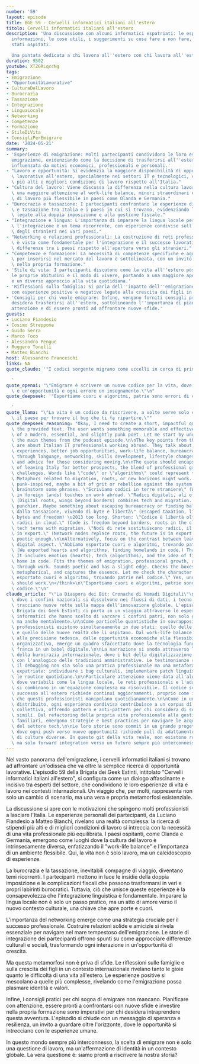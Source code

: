 ```yaml
---
number: '59'
layout: episode
title: BGE 59 - Cervelli informatici italiani all'estero
titolo: Cervelli informatici italiani all'estero
description: 'Una discussione con alcuni informatici espatriati: le esperienze, le
  informazioni, le cose utili, i suggerimenti su cosa fare e non fare, a seconda degli
  stati ospitati.

  Una puntata dedicata a chi lavora all''estero con chi lavora all''estero o con l''estero.'
duration: 9502
youtube: XTZ6RLqccNg
tags:
- Emigrazione
- "OpportunitàLavorative"
- CulturaDelLavoro
- Burocrazia
- Tassazione
- Integrazione
- LinguaLocale
- Networking
- Competenze
- Formazione
- StileDiVita
- ConsigliPerEmigrare
date: '2024-05-21'
summary:
- 'Esperienze di emigrazione: Molti partecipanti condividono le loro esperienze di
  emigrazione, evidenziando come la decisione di trasferirsi all''estero sia stata
  influenzata da motivi economici, professionali e personali.'
- "Lavoro e opportunità: Si evidenzia la maggiore disponibilità di opportunità\
  \ lavorative all'estero, specialmente nei settori IT e tecnologici, con stipendi\
  \ più alti e migliori condizioni di lavoro rispetto all'Italia."
- "Cultura del lavoro: Viene discussa la differenza nella cultura lavorativa, con\
  \ una maggiore attenzione al work-life balance, minori straordinari e un ambiente\
  \ di lavoro più flessibile in paesi come Olanda e Germania."
- "Burocrazia e tassazione: I partecipanti confrontano le esperienze di burocrazia\
  \ e tassazione tra Italia e i paesi in cui si trovano, evidenziando le difficoltà\
  \ legate alla doppia imposizione e alla gestione fiscale."
- "Integrazione e lingua: L'importanza di imparare la lingua locale per facilitare\
  \ l'integrazione è un tema ricorrente, con esperienze condivise sull'approccio\
  \ degli stranieri nei vari paesi."
- "Networking e relazioni professionali: La costruzione di reti professionali e amicizie\
  \ è vista come fondamentale per l'integrazione e il successo lavorativo, con\
  \ differenze tra i paesi rispetto all'apertura verso gli stranieri."
- "Competenze e formazione: La necessità di competenze specifiche e aggiornate\
  \ per inserirsi nel mercato del lavoro è sottolineata, con un invito a investire\
  \ nella propria formazione."
- 'Stile di vita: I partecipanti discutono come la vita all''estero possa influenzare
  le proprie abitudini e il modo di vivere, portando a una maggiore apertura mentale
  e un diverso approccio alla vita quotidiana.'
- 'Riflessioni sulla famiglia: Si parla dell''impatto dell''emigrazione sulle famiglie,
  con esperienze positive e negative legate alla crescita dei figli in contesti internazionali.'
- 'Consigli per chi vuole emigrare: Infine, vengono forniti consigli pratici per chi
  desidera trasferirsi all''estero, sottolineando l''importanza di pianificare con
  attenzione e di essere pronti ad affrontare nuove sfide.'
guests:
- Luciano Fiandesio
- Cosimo Streppone
- Guido Serra
- Marco Foco
- Alessandro Pengue
- Ruggero Tonelli
- Matteo Bianchi
host: Alessandro Franceschi
links: NA
quote_claude: '"I codici sorgente migrano come uccelli in cerca di primavere digitali"

  '
quote_openai: "\"Emigrare è scrivere un nuovo codice per la vita, dove ogni riga\
  \ è un'opportunità e ogni errore un insegnamento.\"\n"
quote_deepseek: '"Esportiamo cuori e algoritmi, patrie sono errori di codice."

  '
quote_llama: "\"La vita è un codice da riscrivere, a volte serve solo cambiare\
  \ il paese per trovare il bug che ti fa ripartire.\""
quote_deepseek_reasoning: "Okay, I need to create a short, impactful quote based on\
  \ the provided text. The user wants something memorable and effective, in the style\
  \ of a modern, essential, and slightly punk poet. Let me start by understanding\
  \ the main themes from the podcast episode.\n\nThe key points from the discussion\
  \ are about Italian IT professionals working abroad. They talk about emigration\
  \ experiences, better job opportunities, work-life balance, bureaucracy, integration\
  \ through language, networking, skills development, lifestyle changes, family impact,\
  \ and advice for those considering moving.\n\nThe quote should encapsulate the essence\
  \ of leaving Italy for better prospects, the blend of professional growth with personal\
  \ challenges. Words like \"code\" or \"algorithms\" could represent the IT aspect.\
  \ Metaphors related to migration, roots, or new horizons might work. Since it's\
  \ punk-inspired, maybe a bit of grit or rebellion against the system.\n\nLet me\
  \ brainstorm some phrases. \"Scriviamo codici in terre straniere\" (We write code\
  \ in foreign lands) touches on work abroad. \"Radici digitali, ali oltre confini\"\
  \ (Digital roots, wings beyond borders) combines tech and migration. Needs to be\
  \ punchier. Maybe something about escaping bureaucracy or finding balance. \"Fuggiti\
  \ dalla tassazione, vivendo di byte e libertà\" (Escaped taxation, living on\
  \ bytes and freedom) \u2013 too long. Shorten: \"Codice è libertà oltre confini,\
  \ radici in cloud.\" (Code is freedom beyond borders, roots in the cloud.) Mixes\
  \ tech terms with migration. \"Nodi di rete sostituiscono radici, il futuro è\
  \ in export.\" (Network nodes replace roots, the future is in export.) Not quite\
  \ poetic enough.\n\nAlternatively, focus on the contrast between leaving and the\
  \ digital aspect. \"Abbiamo esportato cuori e algoritmi, trovando patrie nel codice.\"\
  \ (We exported hearts and algorithms, finding homelands in code.) That's 128 characters.\
  \ It includes emotion (hearts), tech (algorithms), and the idea of finding a new\
  \ home in code. Fits the themes of emigration, professional growth, and integration\
  \ through work. Sounds poetic and has a slight edge. Checks the boxes: brief, memorable,\
  \ metaphorical, and captures the essence. Let me check the character count: \"Abbiamo\
  \ esportato cuori e algoritmi, trovando patrie nel codice.\" Yes, under 150. That\
  \ should work.\n</think>\n\"Esportiamo cuori e algoritmi, patrie sono errori di\
  \ codice.\"\n"
claude_article: "\"La Diaspora dei Bit: Cronache di Nomadi Digitali\"\n\nIn un'epoca\
  \ dove i confini nazionali si dissolvono nei flussi di dati, i tecno-nomadi italiani\
  \ tracciano nuove rotte sulla mappa dell'innovazione globale. L'episodio 59 della\
  \ Brigata dei Geek Estinti ci porta in un viaggio attraverso le esperienze di sette\
  \ informatici che hanno scelto di varcare i confini patri, non solo geograficamente\
  \ ma anche mentalmente.\n\nCome particelle quantistiche in sovrapposizione, questi\
  \ professionisti esistono simultaneamente in due stati: quello delle radici italiane\
  \ e quello delle nuove realtà che li ospitano. Dal work-life balance olandese\
  \ alla precisione tedesca, dalle opportunità economiche alla flessibilità\
  \ organizzativa, emerge un quadro sfaccettato dove la tecnologia funge da lingua\
  \ franca in un babel digitale.\n\nLa narrazione si snoda attraverso le complessità\
  \ della burocrazia internazionale, dove i bit della digitalizzazione si scontrano\
  \ con l'analogico delle tradizioni amministrative. Le testimonianze rivelano come\
  \ il debugging non sia solo una pratica professionale ma una metafora della vita\
  \ expatriate: individuare i bug culturali, implementare patch linguistiche, ottimizzare\
  \ le routine quotidiane.\n\nParticolare attenzione viene data all'algoritmo dell'integrazione,\
  \ dove variabili come la lingua locale, le reti professionali e l'adattamento culturale\
  \ si combinano in un'equazione complessa ma risolvibile. Il codice sorgente del\
  \ successo all'estero richiede continui aggiornamenti, proprio come i framework\
  \ che questi professionisti manipolano quotidianamente.\n\nCome in un repository\
  \ distribuito, ogni esperienza condivisa contribuisce a un corpus di conoscenza\
  \ collettiva, offrendo pattern e anti-pattern per chi considera di seguire percorsi\
  \ simili. Dal refactoring della propria vita professionale alla gestione delle dipendenze\
  \ familiari, emergono strategie e best practices per navigare le acque internazionali\
  \ del settore tech.\n\nLe loro storie sono commit in un grande progetto di vita,\
  \ dove ogni push verso nuove opportunità richiede pull di adattamento e merge\
  \ di culture diverse. In questo git della vita reale, non esistono rollback facili,\
  \ ma solo forward integration verso un futuro sempre più interconnesso.\n"
---
```

Nel vasto panorama dell'emigrazione, i cervelli informatici italiani si trovano ad affrontare un'odissea che va oltre la semplice ricerca di opportunità lavorative. L'episodio 59 della Brigata dei Geek Estinti, intitolato "Cervelli informatici italiani all'estero", si configura come un dialogo affascinante e incisivo tra esperti del settore, che condividono le loro esperienze di vita e lavoro nei contesti internazionali. Un viaggio che, per molti, rappresenta non solo un cambio di scenario, ma una vera e propria metamorfosi esistenziale.

La discussione si apre con le motivazioni che spingono molti professionisti a lasciare l'Italia. Le esperienze personali dei partecipanti, da Luciano Fiandesio a Matteo Bianchi, rivelano una realtà complessa: la ricerca di stipendi più alti e di migliori condizioni di lavoro si intreccia con la necessità di una vita professionale più equilibrata. I paesi ospitanti, come Olanda e Germania, emergono come luoghi dove la cultura del lavoro è intrinsecamente diversa, enfatizzando il "work-life balance" e l'importanza di un ambiente flessibile. Qui, la vita non è solo lavoro, ma un caleidoscopio di esperienze.

La burocrazia e la tassazione, inevitabili compagne di viaggio, diventano temi ricorrenti. I partecipanti mettono in luce le insidie della doppia imposizione e le complicazioni fiscali che possono trasformarsi in veri e propri labirinti burocratici. Tuttavia, ciò che unisce queste esperienze è la consapevolezza che l'integrazione linguistica è fondamentale. Imparare la lingua locale non è solo un passo pratico, ma un atto di amore verso il nuovo contesto culturale, una chiave che apre porte e cuori.

L'importanza del networking emerge come una strategia cruciale per il successo professionale. Costruire relazioni solide e amicizie si rivela essenziale per navigare nel mare tempestoso dell'emigrazione. Le storie di integrazione dei partecipanti offrono spunti su come approcciare differenze culturali e sociali, trasformando ogni interazione in un'opportunità di crescita.

Ma questa metamorfosi non è priva di sfide. Le riflessioni sulle famiglie e sulla crescita dei figli in un contesto internazionale rivelano tanto le gioie quanto le difficoltà di una vita all'estero. Le esperienze positive si mescolano a quelle più complesse, rivelando come l'emigrazione possa plasmare identità e valori.

Infine, i consigli pratici per chi sogna di emigrare non mancano. Pianificare con attenzione, essere pronti a confrontarsi con nuove sfide e investire nella propria formazione sono imperativi per chi desidera intraprendere questa avventura. L'episodio si chiude con un messaggio di speranza e resilienza, un invito a guardare oltre l'orizzonte, dove le opportunità si intrecciano con le esperienze umane.

In questo mondo sempre più interconnesso, la scelta di emigrare non è solo una questione di lavoro, ma un'affermazione di identità in un contesto globale. La vera questione è: siamo pronti a riscrivere la nostra storia?
